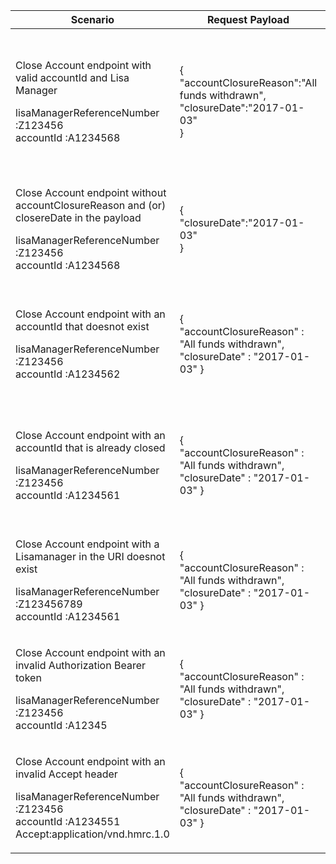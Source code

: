 <table>
    <col width="25%">
    <col width="35%">
    <col width="40%">
    <thead>
        <tr>
            <th>Scenario</th>
            <th>Request Payload</th>
            <th>Response</th>
        </tr>
    </thead>
    <tbody>
        <tr>
            <td><p>Close Account endpoint with valid accountId and Lisa Manager</p><p class ="code--block">lisaManagerReferenceNumber :Z123456<br>accountId :A1234568</p></td>
            <td>
                <p class ="code--block"> {<br>
                                     	  "accountClosureReason":"All funds withdrawn",<br>
                                     	  "closureDate":"2017-01-03"<br>
                                        }
                </p>
            </td>
            <td><p>HTTP status: <code class="code--slim">201(OK)</code></p>
                <p class ="code--block"> {<br>
                                         "status": 201,<br>
                                         "success": true,<br>
                                         "data": {<br>
                                           "message": "LISA Account Closed",<br>
                                           "accountId": "A1234568"<br>
                                         }<br>
                                       }
                </p>
            </td>
        </tr>
        <tr>
            <td><p>Close Account endpoint without accountClosureReason and (or) closereDate in the payload</p><p class ="code--block">lisaManagerReferenceNumber :Z123456<br>accountId :A1234568</p></td>
            <td>
                <p class ="code--block"> {<br>
                                     	  "closureDate":"2017-01-03"<br>
                                        }
                </p>
            </td>
            <td><p>HTTP status: <code class="code--slim">400(Bad RequestOK)</code></p>
                <p class ="code--block"> {<br>
                                            "code": "BAD_REQUEST",<br>
                                            "message": "Bad Request"<br>
                                       }
                </p>
            </td>
        </tr>
        <tr>
            <td><p>Close Account endpoint with an accountId that doesnot exist</p><p class ="code--block">lisaManagerReferenceNumber :Z123456<br>accountId :A1234562</p></td>
            <td>
                <p class ="code--block"> {<br>
                                          "accountClosureReason" : "All funds withdrawn",
                                          "closureDate" : "2017-01-03"
                                        }
                </p>
            </td>
            <td><p>HTTP status: <code class="code--slim">404(Not Found)</code></p>
                <p class ="code--block"> {<br>
                                            "code": "INVESTOR_ACCOUNTID_NOT_FOUND",<br>
                                            "message": "The accountId given does not match with HMRC’s records"<br>
                                       }
                </p>
            </td>
        </tr>
        <tr>
            <td><p>Close Account endpoint with an accountId that is already closed</p><p class ="code--block">lisaManagerReferenceNumber :Z123456<br>accountId :A1234561</p></td>
            <td>
                <p class ="code--block"> {<br>
                                          "accountClosureReason" : "All funds withdrawn",
                                          "closureDate" : "2017-01-03"
                                        }
                </p>
            </td>
            <td><p>HTTP status: <code class="code--slim">403(Forbidden)</code></p>
                <p class ="code--block"> {<br>
                                            "code": "INVESTOR_ACCOUNT_ALREADY_CLOSED",<br>
                                            "message": "The LISA account is already closed"<br>
                                       }
                </p>
            </td>
        </tr>
        <tr>
            <td><p>Close Account endpoint with a Lisamanager in the URI doesnot exist</p><p class ="code--block">lisaManagerReferenceNumber :Z123456789<br>accountId :A1234561</p></td>
            <td>
                <p class ="code--block"> {<br>
                                          "accountClosureReason" : "All funds withdrawn",
                                          "closureDate" : "2017-01-03"
                                        }
                </p>
            </td>
            <td><p>HTTP status: <code class="code--slim">404</code></p>
                <p class ="code--block"> {<br>
                                            "code": "NOT_FOUND",<br>
                                            "message": "Resource was not found"<br>
                                       }
                </p>
            </td>
        </tr>
        <tr>
            <td><p>Close Account endpoint with an invalid Authorization Bearer token</p><p class ="code--block">lisaManagerReferenceNumber :Z123456<br>accountId :A12345</p></td>
            <td>
                <p class ="code--block"> {<br>
                                          "accountClosureReason" : "All funds withdrawn",
                                          "closureDate" : "2017-01-03"
                                        }
                </p>
            </td>
            <td><p>HTTP status: <code class="code--slim">401(Unauthorized)</code></p>
                <p class ="code--block"> {<br>
                                            "code": "INVALID_CREDENTIALS",<br>
                                            "message": "Invalid Authentication information provided"<br>
                                       }
                </p>
            </td>
        </tr>
        <tr>
            <td><p>Close Account endpoint with an invalid Accept header</p><p class ="code--block">lisaManagerReferenceNumber :Z123456<br>accountId :A1234551<br>Accept:application/vnd.hmrc.1.0</p></td>
            <td>
                <p class ="code--block"> {<br>
                                          "accountClosureReason" : "All funds withdrawn",
                                          "closureDate" : "2017-01-03"
                                        }
                </p>
            </td>
            <td><p>HTTP status: <code class="code--slim">406(Not Acceptable)</code></p>
                <p class ="code--block"> {<br>
                                            "code": "ACCEPT_HEADER_INVALID",<br>
                                            "message": "The accept header is missing or invalid"<br>
                                       }
                </p>
            </td>
        </tr>
    </tbody>
</table>